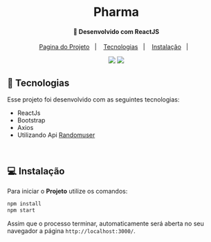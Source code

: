 <h1 align="center">
     Pharma 
</h1>

<h4 align="center">
  🚀 Desenvolvido com ReactJS
</h4>

<p align="center">
  <a href="https://projetosistemapharma.netlify.app/">Pagina do Projeto</a>&nbsp;&nbsp;&nbsp;|&nbsp;&nbsp;&nbsp;
  <a href="#rocket-tecnologias">Tecnologias</a>&nbsp;&nbsp;&nbsp;|&nbsp;&nbsp;&nbsp;
  <a href="#-instalação">Instalação</a>&nbsp;&nbsp;&nbsp;|&nbsp;&nbsp;&nbsp;
</p>

<p align="center">
  <img src="https://user-images.githubusercontent.com/48169247/190881833-9d44acad-2f34-4465-b064-016345782c7f.png">
  <img src="https://user-images.githubusercontent.com/48169247/190881834-e49f657f-ef4d-4610-ab90-6470360e5f99.png">

</p>

## :rocket: Tecnologias

Esse projeto foi desenvolvido com as seguintes tecnologias:

- ReactJs
- Bootstrap
- Axios 
- Utilizando Api [Randomuser](https://randomuser.me/)
<br>

## 💻 Instalação

Para iniciar o **Projeto** utilize os comandos:

```bash
npm install
npm start
```

Assim que o processo terminar, automaticamente será aberta no seu navegador a página `http://localhost:3000/`.
